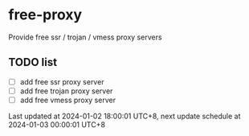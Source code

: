 
# free-proxy
Provide free ssr / trojan / vmess proxy servers


## TODO list
- [ ] add free ssr proxy server
- [ ] add free trojan proxy server
- [ ] add free vmess proxy server

Last updated at 2024-01-02 18:00:01 UTC+8, next update schedule at 2024-01-03 00:00:01 UTC+8

